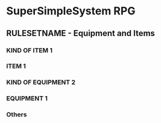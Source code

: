 # SuperSimpleSystem RPG

## RULESETNAME - Equipment and Items

### KIND OF ITEM 1

### ITEM 1

### KIND OF EQUIPMENT 2

### EQUIPMENT 1

### Others
